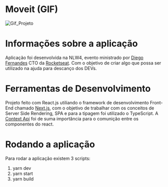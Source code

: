 # Moveit (GIF)
![Gif_Projeto](https://github.com/ViniciusPassoni97/Moveit/blob/main/gif.gif)

# Informações sobre a aplicação

Aplicação foi desenvolvida na NLW4, evento ministrado por [Diego Fernandes](https://github.com/diego3g) CTO da [Rocketseat](https://rocketseat.com.br/). Com o objetivo de criar algo que possa ser utilizado na ajuda para descanço dos DEVs. 

# Ferramentas de Desenvolvimento 

Projeto feito com React.js utiliando o framework de desenvolvimento Front-End chamado [Next.js](https://nextjs.org), com o objetivo de trabalhar com os conceitos de Server Side Rendering, SPA e para a tipagem foi utilizado o TypeScript.
A [Context Api](https://pt-br.reactjs.org/docs/context.html) foi de suma importância para o comunição entre os componentes do react.

# Rodando a aplicação 

Para rodar a aplicação existem 3 scripts:

1) yarn dev
2) yarn start
3) yarn build
